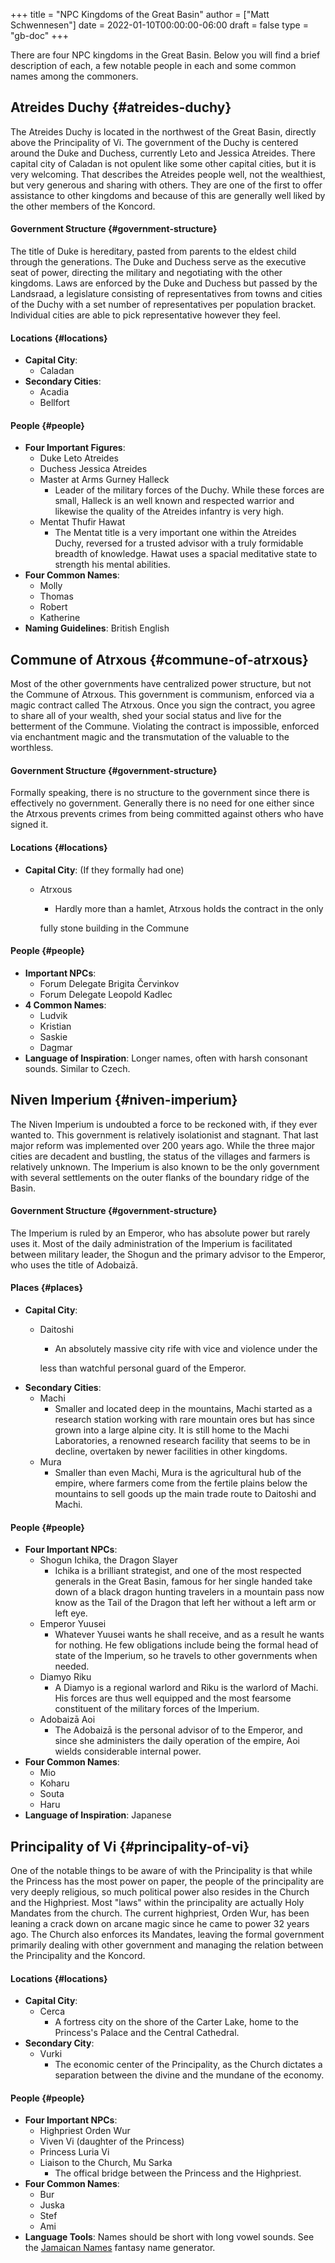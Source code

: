 +++
title = "NPC Kingdoms of the Great Basin"
author = ["Matt Schwennesen"]
date = 2022-01-10T00:00:00-06:00
draft = false
type = "gb-doc"
+++

There are four NPC kingdoms in the Great Basin. Below you will find a brief
description of each, a few notable people in each and some common names among
the commoners.


## Atreides Duchy {#atreides-duchy}

The Atreides Duchy is located in the northwest of the Great Basin, directly
above the Principality of Vi. The government of the Duchy is centered around the
Duke and Duchess, currently Leto and Jessica Atreides. There capital city of
Caladan is not opulent like some other capital cities, but it is very
welcoming. That describes the Atreides people well, not the wealthiest, but very
generous and sharing with others. They are one of the first to offer assistance
to other kingdoms and because of this are generally well liked by the other
members of the Koncord.


#### Government Structure {#government-structure}

The title of Duke is hereditary, pasted from parents to the eldest child through
the generations. The Duke and Duchess serve as the executive seat of power,
directing the military and negotiating with the other kingdoms. Laws are
enforced by the Duke and Duchess but passed by the Landsraad, a legislature
consisting of representatives from towns and cities of the Duchy with a set
number of representatives per population bracket. Individual cities are able to
pick representative however they feel.


#### Locations {#locations}

-   **Capital City**:
    -   Caladan
-   **Secondary Cities**:
    -   Acadia
    -   Bellfort


#### People {#people}

-   **Four Important Figures**:
    -   Duke Leto Atreides
    -   Duchess Jessica Atreides
    -   Master at Arms Gurney Halleck
        -   Leader of the military forces of the Duchy. While these forces are small,
            Halleck is an well known and respected warrior and likewise the quality of
            the Atreides infantry is very high.
    -   Mentat Thufir Hawat
        -   The Mentat title is a very important one within the Atreides Duchy,
            reversed for a trusted advisor with a truly formidable breadth of
            knowledge. Hawat uses a spacial meditative state to strength his mental
            abilities.
-   **Four Common Names**:
    -   Molly
    -   Thomas
    -   Robert
    -   Katherine
-   **Naming Guidelines**: British English


## Commune of Atrxous {#commune-of-atrxous}

Most of the other governments have centralized power structure, but not the
Commune of Atrxous. This government is communism, enforced via a magic contract
called The Atrxous. Once you sign the contract, you agree to share all of your
wealth, shed your social status and live for the betterment of the
Commune. Violating the contract is impossible, enforced via enchantment magic
and the transmutation of the valuable to the worthless.


#### Government Structure {#government-structure}

Formally speaking, there is no structure to the government since there is
effectively no government. Generally there is no need for one either since the
Atrxous prevents crimes from being committed against others who have signed it.


#### Locations {#locations}

-   **Capital City**: (If they formally had one)
    -   Atrxous

        -   Hardly more than a hamlet, Atrxous holds the contract in the only

        fully stone building in the Commune


#### People {#people}

-   **Important NPCs**:
    -   Forum Delegate Brigita Červinkov
    -   Forum Delegate Leopold Kadlec
-   **4 Common Names**:
    -   Ludvik
    -   Kristian
    -   Saskie
    -   Dagmar
-   **Language of Inspiration**: Longer names, often with harsh consonant
    sounds. Similar to Czech.


## Niven Imperium {#niven-imperium}

The Niven Imperium is undoubted a force to be reckoned with, if they ever wanted
to. This government is relatively isolationist and stagnant.  That last major
reform was implemented over 200 years ago. While the three major cities are
decadent and bustling, the status of the villages and farmers is relatively
unknown. The Imperium is also known to be the only government with several
settlements on the outer flanks of the boundary ridge of the Basin.


#### Government Structure {#government-structure}

The Imperium is ruled by an Emperor, who has absolute power but rarely uses
it. Most of the daily administration of the Imperium is facilitated between
military leader, the Shogun and the primary advisor to the Emperor, who uses the
title of Adobaizā.


#### Places {#places}

-   **Capital City**:
    -   Daitoshi

        -   An absolutely massive city rife with vice and violence under the

        less than watchful personal guard of the Emperor.
-   **Secondary Cities**:
    -   Machi
        -   Smaller and located deep in the mountains, Machi started as a research
            station working with rare mountain ores but has since grown into a large
            alpine city. It is still home to the Machi Laboratories, a renowned
            research facility that seems to be in decline, overtaken by newer
            facilities in other kingdoms.
    -   Mura
        -   Smaller than even Machi, Mura is the agricultural hub of the empire, where
            farmers come from the fertile plains below the mountains to sell goods up
            the main trade route to Daitoshi and Machi.


#### People {#people}

-   **Four Important NPCs**:
    -   Shogun Ichika, the Dragon Slayer
        -   Ichika is a brilliant strategist, and one of the most respected generals
            in the Great Basin, famous for her single handed take down of a black
            dragon hunting travelers in a mountain pass now know as the Tail of the
            Dragon that left her without a left arm or left eye.
    -   Emperor Yuusei
        -   Whatever Yuusei wants he shall receive, and as a result he wants for
            nothing. He few obligations include being the formal head of state of the
            Imperium, so he travels to other governments when needed.
    -   Diamyo Riku
        -   A Diamyo is a regional warlord and Riku is the warlord of Machi.  His
            forces are thus well equipped and the most fearsome constituent of the
            military forces of the Imperium.
    -   Adobaizā Aoi
        -   The Adobaizā is the personal advisor of to the Emperor, and since she
            administers the daily operation of the empire, Aoi wields considerable
            internal power.
-   **Four Common Names**:
    -   Mio
    -   Koharu
    -   Souta
    -   Haru
-   **Language of Inspiration**: Japanese


## Principality of Vi {#principality-of-vi}

One of the notable things to be aware of with the Principality is that while the
Princess has the most power on paper, the people of the principality are very
deeply religious, so much political power also resides in the Church and the
Highpriest. Most "laws" within the principality are actually Holy Mandates from
the church. The current highpriest, Orden Wur, has been leaning a crack down on
arcane magic since he came to power 32 years ago. The Church also enforces its
Mandates, leaving the formal government primarily dealing with other government
and managing the relation between the Principality and the Koncord.


#### Locations {#locations}

-   **Capital City**:
    -   Cerca
        -   A fortress city on the shore of the Carter Lake, home to the
            Princess's Palace and the Central Cathedral.
-   **Secondary City**:
    -   Vurki
        -   The economic center of the Principality, as the Church dictates a
            separation between the divine and the mundane of the economy.


#### People {#people}

-   **Four Important NPCs**:
    -   Highpriest Orden Wur
    -   Viven Vi (daughter of the Princess)
    -   Princess Luria Vi
    -   Liaison to the Church, Mu Sarka
        -   The offical bridge between the Princess and the Highpriest.
-   **Four Common Names**:
    -   Bur
    -   Juska
    -   Stef
    -   Ami
-   **Language Tools**: Names should be short with long vowel sounds. See the [Jamaican
    Names](https://www.fantasynamegenerators.com/jamaican-names.php) fantasy name generator.
